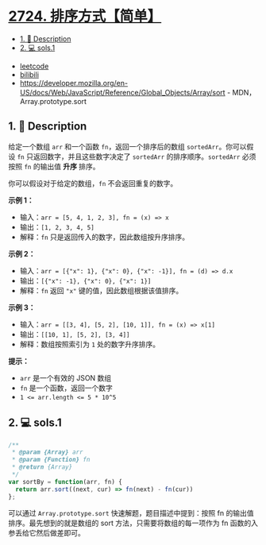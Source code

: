 # [2724. 排序方式【简单】](https://github.com/Tdahuyou/leetcode/tree/main/2724.%20%E6%8E%92%E5%BA%8F%E6%96%B9%E5%BC%8F%E3%80%90%E7%AE%80%E5%8D%95%E3%80%91)

<!-- region:toc -->
- [1. 📝 Description](#1--description)
- [2. 💻 sols.1](#2--sols1)
<!-- endregion:toc -->
- [leetcode](https://leetcode.cn/problems/sort-by)
- [bilibili](https://www.bilibili.com/video/BV1DivNejEb1/)
- https://developer.mozilla.org/en-US/docs/Web/JavaScript/Reference/Global_Objects/Array/sort - MDN，Array.prototype.sort

## 1. 📝 Description

给定一个数组 `arr` 和一个函数 `fn`，返回一个排序后的数组 `sortedArr`。你可以假设 `fn` 只返回数字，并且这些数字决定了 `sortedArr` 的排序顺序。`sortedArr` 必须按照 `fn` 的输出值 **升序** 排序。

你可以假设对于给定的数组，`fn` 不会返回重复的数字。

**示例 1：**

- 输入：`arr = [5, 4, 1, 2, 3], fn = (x) => x`
- 输出：`[1, 2, 3, 4, 5]`
- 解释：`fn` 只是返回传入的数字，因此数组按升序排序。

**示例 2：**

- 输入：`arr = [{"x": 1}, {"x": 0}, {"x": -1}], fn = (d) => d.x`
- 输出：`[{"x": -1}, {"x": 0}, {"x": 1}]`
- 解释：`fn` 返回 `"x"` 键的值，因此数组根据该值排序。

**示例 3：**

- 输入：`arr = [[3, 4], [5, 2], [10, 1]], fn = (x) => x[1]`
- 输出：`[[10, 1], [5, 2], [3, 4]]`
- 解释：数组按照索引为 `1` 处的数字升序排序。

**提示：**

- `arr` 是一个有效的 JSON 数组
- `fn` 是一个函数，返回一个数字
- `1 <= arr.length <= 5 * 10^5`

## 2. 💻 sols.1

```javascript
/**
 * @param {Array} arr
 * @param {Function} fn
 * @return {Array}
 */
var sortBy = function(arr, fn) {
  return arr.sort((next, cur) => fn(next) - fn(cur))
};
```

可以通过 `Array.prototype.sort` 快速解题，题目描述中提到：按照 fn 的输出值排序。最先想到的就是数组的 sort 方法，只需要将数组的每一项作为 fn 函数的入参丢给它然后做差即可。








